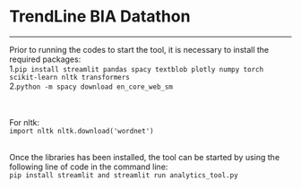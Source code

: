 # TrendLine BIA Datathon


<hr>
Prior to running the codes to start the tool, it is necessary to install the required packages: 
<br>
1.<code>pip install streamlit pandas spacy textblob plotly numpy torch scikit-learn nltk transformers</code>
<br>
2.<code>python -m spacy download en_core_web_sm</code>

<br><br>
For nltk:
<br>
<code>import nltk
 nltk.download('wordnet')
</code>

<br>
Once the libraries has been installed, the tool can be started by using the following line of code in the command line:
<br>
<code>pip install streamlit and streamlit run analytics_tool.py</code>
  
